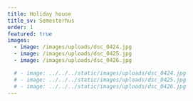 ```yaml
---
title: Holiday house
title_sv: Semesterhus
order: 1
featured: true
images:
  - image: /images/uploads/dsc_0424.jpg
  - image: /images/uploads/dsc_0425.jpg
  - image: /images/uploads/dsc_0426.jpg

  # - image: ../../../static/images/uploads/dsc_0424.jpg
  # - image: ../../../static/images/uploads/dsc_0425.jpg
  # - image: ../../../static/images/uploads/dsc_0426.jpg
---
```

